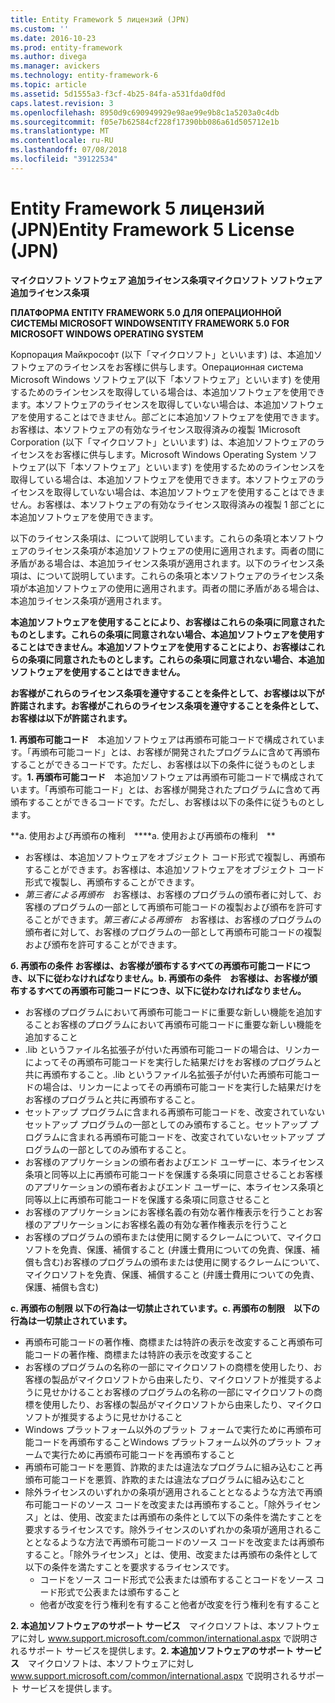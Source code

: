 ```yaml
---
title: Entity Framework 5 лицензий (JPN)
ms.custom: ''
ms.date: 2016-10-23
ms.prod: entity-framework
ms.author: divega
ms.manager: avickers
ms.technology: entity-framework-6
ms.topic: article
ms.assetid: 5d1555a3-f3cf-4b25-84fa-a531fda0df0d
caps.latest.revision: 3
ms.openlocfilehash: 8950d9c690949929e98ae99e9b8c1a5203a0c4db
ms.sourcegitcommit: f05e7b62584cf228f17390bb086a61d505712e1b
ms.translationtype: MT
ms.contentlocale: ru-RU
ms.lasthandoff: 07/08/2018
ms.locfileid: "39122534"
---
```

# <a name="entity-framework-5-license-jpn"></a><span data-ttu-id="2c27e-102">Entity Framework 5 лицензий (JPN)</span><span class="sxs-lookup"><span data-stu-id="2c27e-102">Entity Framework 5 License (JPN)</span></span>
<span data-ttu-id="2c27e-103">**マイクロソフト ソフトウェア 追加ライセンス条項**</span><span class="sxs-lookup"><span data-stu-id="2c27e-103">**マイクロソフト ソフトウェア 追加ライセンス条項**</span></span>

<span data-ttu-id="2c27e-104">**ПЛАТФОРМА ENTITY FRAMEWORK 5.0 ДЛЯ ОПЕРАЦИОННОЙ СИСТЕМЫ MICROSOFT WINDOWS**</span><span class="sxs-lookup"><span data-stu-id="2c27e-104">**ENTITY FRAMEWORK 5.0 FOR MICROSOFT WINDOWS OPERATING SYSTEM**</span></span>

<span data-ttu-id="2c27e-105">Корпорация Майкрософт (以下「マイクロソフト」といいます) は、本追加ソフトウェアのライセンスをお客様に供与します。Операционная система Microsoft Windows ソフトウェア(以下「本ソフトウェア」といいます) を使用するためのラインセンスを取得している場合は、本追加ソフトウェアを使用できます。本ソフトウェアのライセンスを取得していない場合は、本追加ソフトウェアを使用することはできません。部ごとに本追加ソフトウェアを使用できます。 お客様は、本ソフトウェアの有効なライセンス取得済みの複製 1</span><span class="sxs-lookup"><span data-stu-id="2c27e-105">Microsoft Corporation (以下「マイクロソフト」といいます) は、本追加ソフトウェアのライセンスをお客様に供与します。Microsoft Windows Operating System ソフトウェア(以下「本ソフトウェア」といいます) を使用するためのラインセンスを取得している場合は、本追加ソフトウェアを使用できます。本ソフトウェアのライセンスを取得していない場合は、本追加ソフトウェアを使用することはできません。お客様は、本ソフトウェアの有効なライセンス取得済みの複製 1 部ごとに本追加ソフトウェアを使用できます。</span></span>

<span data-ttu-id="2c27e-106">以下のライセンス条項は、について説明しています。これらの条項と本ソフトウェアのライセンス条項が本追加ソフトウェアの使用に適用されます。両者の間に矛盾がある場合は、本追加ライセンス条項が適用されます。</span><span class="sxs-lookup"><span data-stu-id="2c27e-106">以下のライセンス条項は、について説明しています。これらの条項と本ソフトウェアのライセンス条項が本追加ソフトウェアの使用に適用されます。両者の間に矛盾がある場合は、本追加ライセンス条項が適用されます。</span></span>

<span data-ttu-id="2c27e-107">**本追加ソフトウェアを使用することにより、お客様はこれらの条項に同意されたものとします。これらの条項に同意されない場合、本追加ソフトウェアを使用することはできません。**</span><span class="sxs-lookup"><span data-stu-id="2c27e-107">**本追加ソフトウェアを使用することにより、お客様はこれらの条項に同意されたものとします。これらの条項に同意されない場合、本追加ソフトウェアを使用することはできません。**</span></span>

<span data-ttu-id="2c27e-108">**お客様がこれらのライセンス条項を遵守することを条件として、お客様は以下が許諾されます。**</span><span class="sxs-lookup"><span data-stu-id="2c27e-108">**お客様がこれらのライセンス条項を遵守することを条件として、お客様は以下が許諾されます。**</span></span>

<span data-ttu-id="2c27e-109">**1. 再頒布可能コード**　本追加ソフトウェアは再頒布可能コードで構成されています。「再頒布可能コード」とは、お客様が開発されたプログラムに含めて再頒布することができるコードです。ただし、お客様は以下の条件に従うものとします。</span><span class="sxs-lookup"><span data-stu-id="2c27e-109">**1. 再頒布可能コード**　本追加ソフトウェアは再頒布可能コードで構成されています。「再頒布可能コード」とは、お客様が開発されたプログラムに含めて再頒布することができるコードです。ただし、お客様は以下の条件に従うものとします。</span></span>

<span data-ttu-id="2c27e-110">**a. 使用および再頒布の権利　**</span><span class="sxs-lookup"><span data-stu-id="2c27e-110">**a. 使用および再頒布の権利　**</span></span>

-   <span data-ttu-id="2c27e-111">お客様は、本追加ソフトウェアをオブジェクト コード形式で複製し、再頒布することができます。</span><span class="sxs-lookup"><span data-stu-id="2c27e-111">お客様は、本追加ソフトウェアをオブジェクト コード形式で複製し、再頒布することができます。</span></span>
-   <span data-ttu-id="2c27e-112">*第三者による再頒布*　お客様は、お客様のプログラムの頒布者に対して、お客様のプログラムの一部として再頒布可能コードの複製および頒布を許可することができます。</span><span class="sxs-lookup"><span data-stu-id="2c27e-112">*第三者による再頒布*　お客様は、お客様のプログラムの頒布者に対して、お客様のプログラムの一部として再頒布可能コードの複製および頒布を許可することができます。</span></span>

<span data-ttu-id="2c27e-113">**б. 再頒布の条件 お客様は、お客様が頒布するすべての再頒布可能コードにつき、以下に従わなければなりません。**</span><span class="sxs-lookup"><span data-stu-id="2c27e-113">**b. 再頒布の条件　お客様は、お客様が頒布するすべての再頒布可能コードにつき、以下に従わなければなりません。**</span></span>

-   <span data-ttu-id="2c27e-114">お客様のプログラムにおいて再頒布可能コードに重要な新しい機能を追加すること</span><span class="sxs-lookup"><span data-stu-id="2c27e-114">お客様のプログラムにおいて再頒布可能コードに重要な新しい機能を追加すること</span></span>
-   <span data-ttu-id="2c27e-115">.lib というファイル名拡張子が付いた再頒布可能コードの場合は、リンカーによってその再頒布可能コードを実行した結果だけをお客様のプログラムと共に再頒布すること。</span><span class="sxs-lookup"><span data-stu-id="2c27e-115">.lib というファイル名拡張子が付いた再頒布可能コードの場合は、リンカーによってその再頒布可能コードを実行した結果だけをお客様のプログラムと共に再頒布すること。</span></span>
-   <span data-ttu-id="2c27e-116">セットアップ プログラムに含まれる再頒布可能コードを、改変されていないセットアップ プログラムの一部としてのみ頒布すること。</span><span class="sxs-lookup"><span data-stu-id="2c27e-116">セットアップ プログラムに含まれる再頒布可能コードを、改変されていないセットアップ プログラムの一部としてのみ頒布すること。</span></span>
-   <span data-ttu-id="2c27e-117">お客様のアプリケーションの頒布者およびエンド ユーザーに、本ライセンス条項と同等以上に再頒布可能コードを保護する条項に同意させること</span><span class="sxs-lookup"><span data-stu-id="2c27e-117">お客様のアプリケーションの頒布者およびエンド ユーザーに、本ライセンス条項と同等以上に再頒布可能コードを保護する条項に同意させること</span></span>
-   <span data-ttu-id="2c27e-118">お客様のアプリケーションにお客様名義の有効な著作権表示を行うこと</span><span class="sxs-lookup"><span data-stu-id="2c27e-118">お客様のアプリケーションにお客様名義の有効な著作権表示を行うこと</span></span>
-   <span data-ttu-id="2c27e-119">お客様のプログラムの頒布または使用に関するクレームについて、マイクロソフトを免責、保護、補償すること (弁護士費用についての免責、保護、補償も含む)</span><span class="sxs-lookup"><span data-stu-id="2c27e-119">お客様のプログラムの頒布または使用に関するクレームについて、マイクロソフトを免責、保護、補償すること (弁護士費用についての免責、保護、補償も含む)</span></span>

<span data-ttu-id="2c27e-120">**c. 再頒布の制限 以下の行為は一切禁止されています。**</span><span class="sxs-lookup"><span data-stu-id="2c27e-120">**c. 再頒布の制限　以下の行為は一切禁止されています。**</span></span>

-   <span data-ttu-id="2c27e-121">再頒布可能コードの著作権、商標または特許の表示を改変すること</span><span class="sxs-lookup"><span data-stu-id="2c27e-121">再頒布可能コードの著作権、商標または特許の表示を改変すること</span></span>
-   <span data-ttu-id="2c27e-122">お客様のプログラムの名称の一部にマイクロソフトの商標を使用したり、お客様の製品がマイクロソフトから由来したり、マイクロソフトが推奨するように見せかけること</span><span class="sxs-lookup"><span data-stu-id="2c27e-122">お客様のプログラムの名称の一部にマイクロソフトの商標を使用したり、お客様の製品がマイクロソフトから由来したり、マイクロソフトが推奨するように見せかけること</span></span>
-   <span data-ttu-id="2c27e-123">Windows プラットフォーム以外のプラット フォームで実行ために再頒布可能コードを再頒布すること</span><span class="sxs-lookup"><span data-stu-id="2c27e-123">Windows プラットフォーム以外のプラット フォームで実行ために再頒布可能コードを再頒布すること</span></span>
-   <span data-ttu-id="2c27e-124">再頒布可能コードを悪質、詐欺的または違法なプログラムに組み込むこと</span><span class="sxs-lookup"><span data-stu-id="2c27e-124">再頒布可能コードを悪質、詐欺的または違法なプログラムに組み込むこと</span></span>
-   <span data-ttu-id="2c27e-125">除外ライセンスのいずれかの条項が適用されることとなるような方法で再頒布可能コードのソース コードを改変または再頒布すること。「除外ライセンス」とは、使用、改変または再頒布の条件として以下の条件を満たすことを要求するライセンスです。</span><span class="sxs-lookup"><span data-stu-id="2c27e-125">除外ライセンスのいずれかの条項が適用されることとなるような方法で再頒布可能コードのソース コードを改変または再頒布すること。「除外ライセンス」とは、使用、改変または再頒布の条件として以下の条件を満たすことを要求するライセンスです。</span></span>
    -   <span data-ttu-id="2c27e-126">コードをソース コード形式で公表または頒布すること</span><span class="sxs-lookup"><span data-stu-id="2c27e-126">コードをソース コード形式で公表または頒布すること</span></span>
    -   <span data-ttu-id="2c27e-127">他者が改変を行う権利を有すること</span><span class="sxs-lookup"><span data-stu-id="2c27e-127">他者が改変を行う権利を有すること</span></span>

<span data-ttu-id="2c27e-128">**2. 本追加ソフトウェアのサポート サービス**　マイクロソフトは、本ソフトウェアに対し www.support.microsoft.com/common/international.aspx で説明されるサポート サービスを提供します。</span><span class="sxs-lookup"><span data-stu-id="2c27e-128">**2. 本追加ソフトウェアのサポート サービス**　マイクロソフトは、本ソフトウェアに対し www.support.microsoft.com/common/international.aspx で説明されるサポート サービスを提供します。</span></span>
